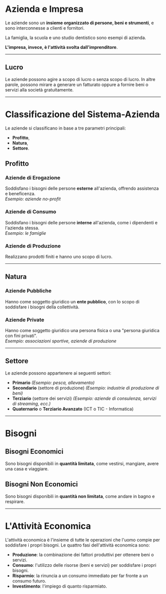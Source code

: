 <link rel="stylesheet" href="../style.css">

# Azienda e Impresa

Le aziende sono un **insieme organizzato di persone, beni e strumenti**, e sono interconnesse a clienti e fornitori.

La famiglia, la scuola e uno studio dentistico sono esempi di azienda.

**L'impresa, invece, è l'attività svolta dall'imprenditore**.

---

## Lucro

Le aziende possono agire a scopo di lucro o senza scopo di lucro. In altre parole, possono mirare a generare un fatturato oppure a fornire beni o servizi alla società gratuitamente.

---

# Classificazione del Sistema-Azienda

Le aziende si classificano in base a tre parametri principali:

- **Profitto**,
- **Natura**,
- **Settore**.

## Profitto

### Aziende di Erogazione

Soddisfano i bisogni delle persone **esterne** all'azienda, offrendo assistenza e beneficenza.  
*Esempio: aziende no-profit*

### Aziende di Consumo

Soddisfano i bisogni delle persone **interne** all'azienda, come i dipendenti e l'azienda stessa.  
*Esempio: le famiglie*

### Aziende di Produzione

Realizzano prodotti finiti e hanno uno scopo di lucro.

---

## Natura

### Aziende Pubbliche

Hanno come soggetto giuridico un **ente pubblico**, con lo scopo di soddisfare i bisogni della collettività.

### Aziende Private

Hanno come soggetto giuridico una persona fisica o una "persona giuridica con fini privati".  
*Esempio: associazioni sportive, aziende di produzione*

---

## Settore

Le aziende possono appartenere ai seguenti settori:

- **Primario** *(Esempio: pesca, allevamento)*
- **Secondario** (settore di produzione) *(Esempio: industrie di produzione di beni)*
- **Terziario** (settore dei servizi) *(Esempio: aziende di consulenza, servizi di streaming, ecc.)*
- **Quaternario** o **Terziario Avanzato** (ICT o TIC - Informatica)

---

# Bisogni

## Bisogni Economici

Sono bisogni disponibili in **quantità limitata**, come vestirsi, mangiare, avere una casa e viaggiare.

## Bisogni Non Economici

Sono bisogni disponibili in **quantità non limitata**, come andare in bagno e respirare.

---

# L'Attività Economica

L'attività economica è l'insieme di tutte le operazioni che l'uomo compie per soddisfare i propri bisogni. Le quattro fasi dell'attività economica sono:

- **Produzione**: la combinazione dei fattori produttivi per ottenere beni o servizi.
- **Consumo**: l'utilizzo delle risorse (beni e servizi) per soddisfare i propri bisogni.
- **Risparmio**: la rinuncia a un consumo immediato per far fronte a un consumo futuro.
- **Investimento**: l'impiego di quanto risparmiato.
